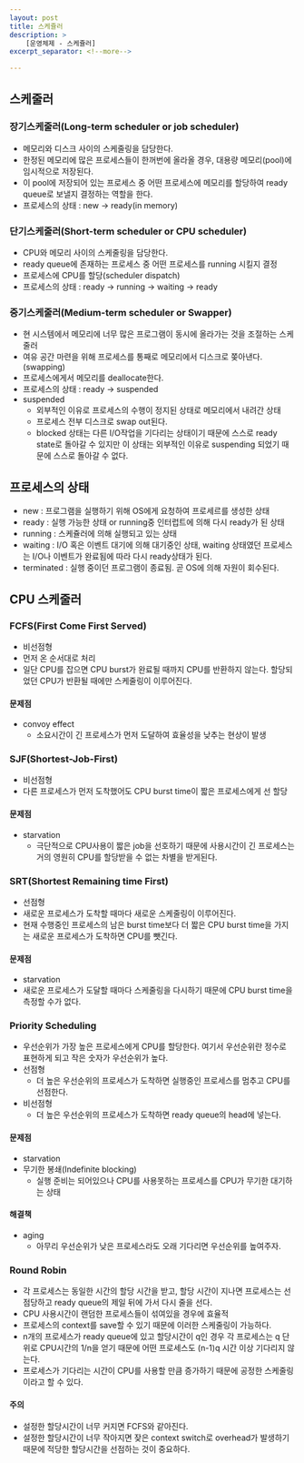 ```yaml
---
layout: post
title: 스케쥴러
description: >
    [운영체제 - 스케쥴러]
excerpt_separator: <!--more-->

---
```


<!--more-->

## 스케줄러

### 장기스케줄러(Long-term scheduler or job scheduler)
- 메모리와 디스크 사이의 스케줄링을 담당한다.
- 한정된 메모리에 많은 프로세스들이 한꺼번에 올라올 경우, 대용량 메모리(pool)에 임시적으로 저장된다.
- 이 pool에 저장되어 있는 프로세스 중 어떤 프로세스에 메모리를 할당하여 ready queue로 보낼지 결정하는 역할을 한다.
- 프로세스의 상태 : new -> ready(in memory)

### 단기스케줄러(Short-term scheduler or CPU scheduler)
- CPU와 메모리 사이의 스케줄링을 담당한다.
- ready queue에 존재하는 프로세스 중 어떤 프로세스를 running 시킬지 결정
- 프로세스에 CPU를 할당(scheduler dispatch)
- 프로세스의 상태 : ready -> running -> waiting -> ready

### 중기스케줄러(Medium-term scheduler or Swapper)
- 현 시스템에서 메모리에 너무 많은 프로그램이 동시에 올라가는 것을 조절하는 스케줄러
- 여유 공간 마련을 위해 프로세스를 통째로 메모리에서 디스크로 쫒아낸다.(swapping)
- 프로세스에게서 메모리를 deallocate한다.
- 프로세스의 상태 : ready -> suspended
- suspended
  - 외부적인 이유로 프로세스의 수행이 정지된 상태로 메모리에서 내려간 상태
  - 프로세스 전부 디스크로 swap out된다.
  - blocked 상태는 다른 I/O작업을 기다리는 상태이기 때문에 스스로 ready state로 돌아갈 수 있지만 이 상태는 외부적인 이유로 suspending 되었기 때문에 스스로 돌아갈 수 없다.

## 프로세스의 상태
- new : 프로그램을 실행하기 위해 OS에게 요청하여 프로세르를 생성한 상태
- ready : 실행 가능한 상태 or running중 인터럽트에 의해 다시 ready가 된 상태
- running : 스케쥴러에 의해 실행되고 있는 상태
- waiting : I/O 혹은 이벤트 대기에 의해 대기중인 상태, waiting 상태였던 프로세스는 I/O나 이벤트가 완료됨에 따라 다시 ready상태가 된다.
- terminated : 실행 중이던 프로그램이 종료됨. 곧 OS에 의해 자원이 회수된다.


## CPU 스케줄러

### FCFS(First Come First Served)
- 비선점형
- 먼저 온 순서대로 처리
- 일단 CPU를 잡으면 CPU burst가 완료될 때까지 CPU를 반환하지 않는다. 할당되었던 CPU가 반환될 때에만 스케줄링이 이루어진다.
#### 문제점
- convoy effect
  - 소요시간이 긴 프로세스가 먼저 도달하여 효율성을 낮추는 현상이 발생

### SJF(Shortest-Job-First)
- 비선점형
- 다른 프로세스가 먼저 도착했어도 CPU burst time이 짧은 프로세스에게 선 할당
#### 문제점
- starvation
  - 극단적으로 CPU사용이 짧은 job을 선호하기 때문에 사용시간이 긴 프로세스는 거의 영원히 CPU를 할당받을 수 없는 차별을 받게된다.

### SRT(Shortest Remaining time First)
- 선점형
- 새로운 프로세스가 도착할 때마다 새로운 스케줄링이 이루어진다.
- 현재 수행중인 프로세스의 남은 burst time보다 더 짧은 CPU burst time을 가지는 새로운 프로세스가 도착하면 CPU를 뺏긴다.
#### 문제점
- starvation
- 새로운 프로세스가 도달할 때마다 스케줄링을 다시하기 때문에 CPU burst time을 측정할 수가 없다.

### Priority Scheduling
- 우선순위가 가장 높은 프로세스에게 CPU를 할당한다. 여기서 우선순위란 정수로 표현하게 되고 작은 숫자가 우선순위가 높다.
- 선점형
  - 더 높은 우선순위의 프로세스가 도착하면 실행중인 프로세스를 멈추고 CPU를 선점한다.
- 비선점형
  - 더 높은 우선순위의 프로세스가 도착하면 ready queue의 head에 넣는다.
#### 문제점
- starvation
- 무기한 봉쇄(Indefinite blocking)
  - 실행 준비는 되어있으나 CPU를 사용못하는 프로세스를 CPU가 무기한 대기하는 상태
#### 해결책
- aging
  - 아무리 우선순위가 낮은 프로세스라도 오래 기다리면 우선순위를 높여주자.

### Round Robin
- 각 프로세스는 동일한 시간의 할당 시간을 받고, 할당 시간이 지나면 프로세스는 선점당하고 ready queue의 제일 뒤에 가서 다시 줄을 선다.
- CPU 사용시간이 랜덤한 프로세스들이 섞여있을 경우에 효율적
- 프로세스의 context를 save할 수 있기 때문에 이러한 스케줄링이 가능하다.
- n개의 프로세스가 ready queue에 있고 할당시간이 q인 경우 각 프로세스는 q 단위로 CPU시간의 1/n을 얻기 때문에 어떤 프로세스도 (n-1)q 시간 이상 기다리지 않는다.
- 프로세스가 기다리는 시간이 CPU를 사용할 만큼 증가하기 때문에 공정한 스케줄링이라고 할 수 있다.
#### 주의
- 설정한 할당시간이 너무 커지면 FCFS와 같아진다.
- 설정한 할당시간이 너무 작아지면 잦은 context switch로 overhead가 발생하기 때문에 적당한 할당시간을 선점하는 것이 중요하다.

